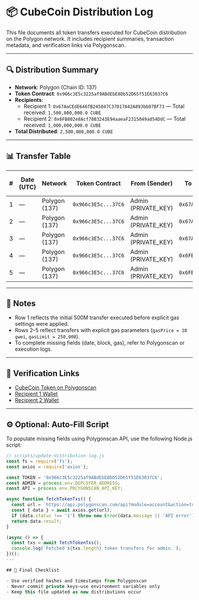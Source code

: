 # 📦 CubeCoin Distribution Log

This file documents all token transfers executed for CubeCoin distribution on the Polygon network. It includes recipient summaries, transaction metadata, and verification links via Polygonscan.

---

## 🔍 Distribution Summary

- **Network**: Polygon (Chain ID: 137)  
- **Token Contract**: `0x966c3E5c3225af9ABdEbE8Db52D65f51E63037C6`  
- **Recipients**:
  - Recipient 1: `0x67AaCEdE646fB245047C37017A42A893bb07BF73` — Total received: `1,500,000,000.0 CUBE`
  - Recipient 2: `0x6FB802e8Acf78B3243E94aaeaF2315049ad54DdC` — Total received: `1,000,000,000.0 CUBE`
- **Total Distributed**: `2,500,000,000.0 CUBE`

---

## 📊 Transfer Table

| # | Date (UTC) | Network | Token Contract | From (Sender) | To (Recipient) | Amount (CUBE) | Tx Hash | Status | Block | Gas Used (MATIC) | Gas Price (Gwei) | Gas Limit |
|---|------------|---------|----------------|----------------|----------------|----------------|---------|--------|--------|-------------------|------------------|-----------|
| 1 | —          | Polygon (137) | `0x966c3E5c...37C6` | Admin (PRIVATE_KEY) | `0x67AaCEdE...BF73` | `500,000,000.0` | `0x921d110391bed58fd4e86cb8679e7f4abe7f020203aad0358b057c2f31359c25` | Success | — | — | — | — |
| 2 | —          | Polygon (137) | `0x966c3E5c...37C6` | Admin (PRIVATE_KEY) | `0x67AaCEdE...BF73` | `500,000,000.0` | — | Success | — | — | 30 | 250,000 |
| 3 | —          | Polygon (137) | `0x966c3E5c...37C6` | Admin (PRIVATE_KEY) | `0x67AaCEdE...BF73` | `500,000,000.0` | — | Success | — | — | 30 | 250,000 |
| 4 | —          | Polygon (137) | `0x966c3E5c...37C6` | Admin (PRIVATE_KEY) | `0x6FB802e8...4DdC` | `500,000,000.0` | — | Success | — | — | 30 | 250,000 |
| 5 | —          | Polygon (137) | `0x966c3E5c...37C6` | Admin (PRIVATE_KEY) | `0x6FB802e8...4DdC` | `500,000,000.0` | — | Success | — | — | 30 | 250,000 |

---

## 📝 Notes

- Row 1 reflects the initial 500M transfer executed before explicit gas settings were applied.  
- Rows 2–5 reflect transfers with explicit gas parameters (`gasPrice = 30 gwei`, `gasLimit = 250,000`).  
- To complete missing fields (date, block, gas), refer to Polygonscan or execution logs.

---

## 🔗 Verification Links

- [CubeCoin Token on Polygonscan](https://polygonscan.com/token/0x966c3E5c3225af9ABdEbE8Db52D65f51E63037C6)  
- [Recipient 1 Wallet](https://polygonscan.com/address/0x67AaCEdE646fB245047C37017A42A893bb07BF73)  
- [Recipient 2 Wallet](https://polygonscan.com/address/0x6FB802e8Acf78B3243E94aaeaF2315049ad54DdC)

---

## ⚙️ Optional: Auto-Fill Script

To populate missing fields using Polygonscan API, use the following Node.js script:

```javascript
// scripts/update-distribution-log.js
const fs = require('fs');
const axios = require('axios');

const TOKEN = '0x966c3E5c3225af9ABdEbE8Db52D65f51E63037C6';
const ADMIN = process.env.DEPLOYER_ADDRESS;
const API = process.env.POLYGONSCAN_API_KEY;

async function fetchTokenTxs() {
  const url = `https://api.polygonscan.com/api?module=account&action=tokentx&contractaddress=${TOKEN}&address=${ADMIN}&sort=asc&apikey=${API}`;
  const { data } = await axios.get(url);
  if (data.status !== '1') throw new Error(data.message || 'API error');
  return data.result;
}

(async () => {
  const txs = await fetchTokenTxs();
  console.log(`Fetched ${txs.length} token transfers for admin.`);
})();
---

## 🔐 Final Checklist

- Use verified hashes and timestamps from Polygonscan  
- Never commit private keys—use environment variables only  
- Keep this file updated as new distributions occur
